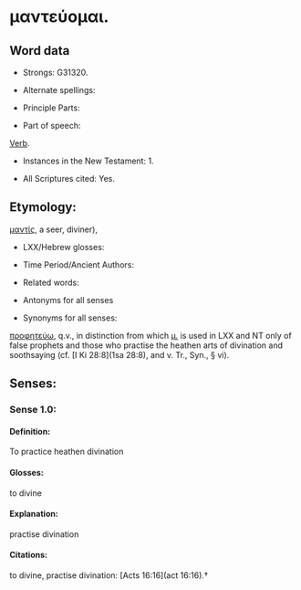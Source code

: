 # μαντεύομαι.

<!-- Status: S2=NeedsReview -->
<!-- Lexica used for edits: BDAG, FFM, LN, A-S -->

## Word data

* Strongs: G31320.

* Alternate spellings:

* Principle Parts: 

* Part of speech: 

[Verb](http://ugg.readthedocs.io/en/latest/verb.html).

* Instances in the New Testament: 1.

* All Scriptures cited: Yes.

## Etymology: 

[μαντίς](), a seer, diviner),

* LXX/Hebrew glosses: 

* Time Period/Ancient Authors: 

* Related words: 

* Antonyms for all senses

* Synonyms for all senses: 

 [προφητεύω](../G43950/01.md), q.v., in distinction from which [μ.]() is used in LXX and NT only of false prophets and those who practise the heathen arts of divination and soothsaying (cf. [I Ki 28:8](1sa 28:8), and v. Tr., Syn., § vi).

## Senses: 

### Sense  1.0: 

#### Definition: 

To practice heathen divination

#### Glosses: 

to divine

#### Explanation: 

practise divination

#### Citations: 

to divine, practise divination: [Acts 16:16](act 16:16).†
